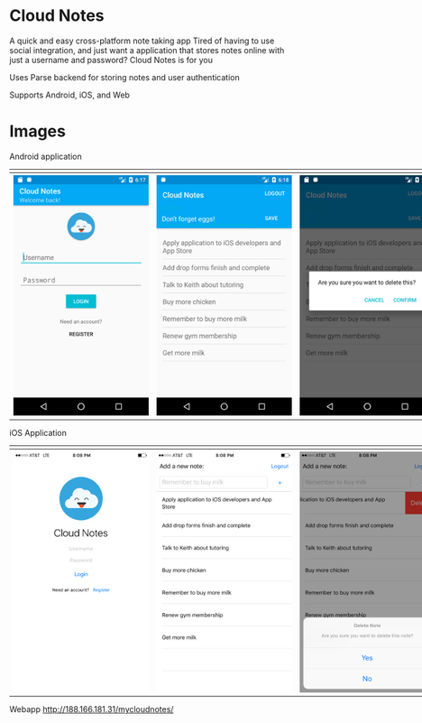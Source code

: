 # Cloud Notes
A quick and easy cross-platform note taking app
Tired of having to use social integration, and just want a application that stores notes online with just a username and password? Cloud Notes is for you

Uses Parse backend for storing notes and user authentication

Supports Android, iOS, and Web

# Images
Android application

<table style="width:900%">
<td>
    <tr>
    <th><img src="https://github.com/jzisheng/CloudNotes/blob/master/Photos/android1.png" width="240"></th>
    <th><img src="https://github.com/jzisheng/CloudNotes/blob/master/Photos/android3.png" width="240"></th>
    <th><img src="https://github.com/jzisheng/CloudNotes/blob/master/Photos/android2.png" width="240"></th>
    </tr>
</td>
</table>

iOS Application
<table style="width:900%">
<td>
    <tr>
    <th><img src="https://github.com/jzisheng/CloudNotes/blob/master/Photos/ios1.png" width="240"></th>
    <th><img src="https://github.com/jzisheng/CloudNotes/blob/master/Photos/ios2.png" width="240"></th>
    <th><img src="https://github.com/jzisheng/CloudNotes/blob/master/Photos/ios3.png" width="240"></th>
    </tr>
</td>
</table>

Webapp
http://188.166.181.31/mycloudnotes/
